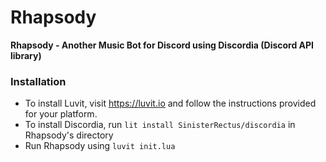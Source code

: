 # Rhapsody
**Rhapsody - Another Music Bot for Discord using Discordia (Discord API library)**

### Installation

- To install Luvit, visit https://luvit.io and follow the instructions provided for your platform.
- To install Discordia, run `lit install SinisterRectus/discordia` in Rhapsody's directory
- Run Rhapsody using `luvit init.lua`